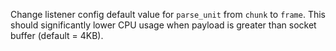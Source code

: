 Change listener config default value for `parse_unit` from `chunk` to `frame`.
This should significantly lower CPU usage when payload is greater than socket buffer (default = 4KB).
